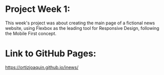# Project Week 1:
This week's project was about creating the main page of a fictional news website, using Flexbox as the leading tool for Responsive Design, following the Mobile First concept.

# Link to GitHub Pages:

https://ortizjoaquin.github.io/inews/
